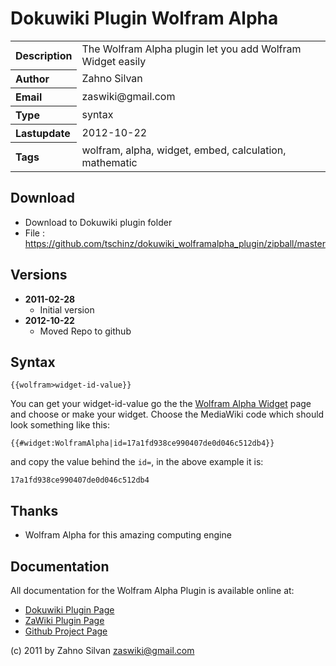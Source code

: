 # Dokuwiki Plugin Wolfram Alpha

<table>
  <tr>
    <th align="left">Description</th>
    <td>The Wolfram Alpha plugin let you add Wolfram Widget easily</td>
  </tr>
  <tr>
    <th align="left">Author</th>
    <td>Zahno Silvan</td>
  </tr>
  <tr>
    <th align="left">Email</th>
    <td>zaswiki@gmail.com</td>
  </tr>
  <tr>
    <th align="left">Type</th>
    <td>syntax</td>
  </tr>
  <tr>
    <th align="left">Lastupdate</th>
    <td>2012-10-22</td>
  </tr>
  <tr>
    <th align="left">Tags</th>
    <td>wolfram, alpha, widget, embed, calculation, mathematic</td>
  </tr>
</table>

## Download
* Download to Dokuwiki plugin folder
* File     : https://github.com/tschinz/dokuwiki_wolframalpha_plugin/zipball/master

## Versions
* **2011-02-28**
  * Initial version
* **2012-10-22**
  * Moved Repo to github

## Syntax
```
{{wolfram>widget-id-value}}
```

You can get your widget-id-value go the the [Wolfram Alpha Widget](http://developer.wolframalpha.com/widgets/) page and choose or make your widget. 
Choose the MediaWiki code which should look something like this:
```
{{#widget:WolframAlpha|id=17a1fd938ce990407de0d046c512db4}}
```

and copy the value behind the `id=`, in the above example it is:
```
17a1fd938ce990407de0d046c512db4
```

## Thanks
  * Wolfram Alpha for this amazing computing engine

## Documentation

All documentation for the Wolfram Alpha Plugin is available online at:

  * [Dokuwiki Plugin Page](http://dokuwiki.org/plugin:wolframalpha)
  * [ZaWiki Plugin Page](http://zawiki.dyndns.org/~zas/zawiki/doku.php/tschinz:dw_wolfram)
  * [Github Project Page](https://github.com/tschinz/dokuwiki_wolframalpha_plugin)

(c) 2011 by Zahno Silvan <zaswiki@gmail.com>